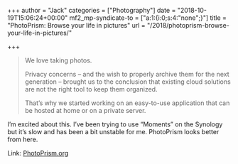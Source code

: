 +++
author = "Jack"
categories = ["Photography"]
date = "2018-10-19T15:06:24+00:00"
mf2_mp-syndicate-to = ["a:1:{i:0;s:4:\"none\";}"]
title = "PhotoPrism: Browse your life in pictures"
url = "/2018/photoprism-browse-your-life-in-pictures/"

+++
> We love taking photos.
> 
> Privacy concerns &#8211; and the wish to properly archive them for the next generation &#8211; brought us to the conclusion that existing cloud solutions are not the right tool to keep them organized.
> 
> That&#8217;s why we started working on an easy-to-use application that can be hosted at home or on a private server.

I&#8217;m excited about this. I&#8217;ve been trying to use &#8220;Moments&#8221; on the Synology but it&#8217;s slow and has been a bit unstable for me. PhotoPrism looks better from here.

Link: [PhotoPrism.org][1]

 [1]: https://photoprism.org/